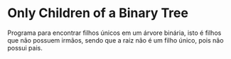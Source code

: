# Only Children of a Binary Tree

Programa para encontrar filhos únicos em um árvore binária, isto é filhos que não possuem irmãos, sendo que a raiz não é um filho único, pois não possui pais.